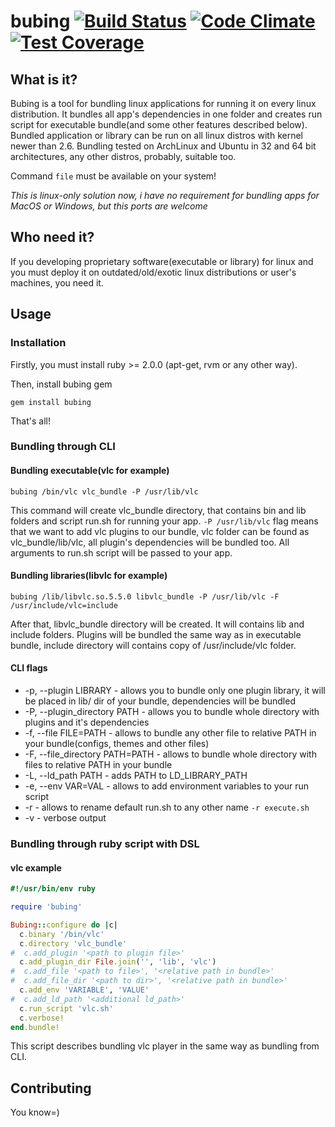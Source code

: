 # bubing [![Build Status](https://travis-ci.org/zhulik/bubing.svg?branch=master)](https://travis-ci.org/zhulik/bubing) [![Code Climate](https://codeclimate.com/github/zhulik/bubing/badges/gpa.svg)](https://codeclimate.com/github/zhulik/bubing) [![Test Coverage](https://codeclimate.com/github/zhulik/bubing/badges/coverage.svg)](https://codeclimate.com/github/zhulik/bubing/coverage)

## What is it?
Bubing is a tool for bundling linux applications for running it on every linux distribution. It bundles all app's
dependencies in one folder and creates run script for executable bundle(and some other features described below).
Bundled application or library can be run on all linux distros with kernel newer than 2.6.
Bundling tested on ArchLinux and Ubuntu in 32 and 64 bit architectures,
any other distros, probably, suitable too.

Command `file` must be available on your system!

*This is linux-only solution now, i have no requirement for bundling apps for MacOS or Windows, but this ports are welcome*

## Who need it?
If you developing proprietary software(executable or library) for linux and you must deploy it on outdated/old/exotic linux distributions or user's
machines, you need it.

## Usage

### Installation
Firstly, you must install ruby >= 2.0.0 (apt-get, rvm or any other way).

Then, install bubing gem

`gem install bubing`

That's all!

### Bundling through CLI

#### Bundling executable(vlc for example)

`bubing /bin/vlc vlc_bundle -P /usr/lib/vlc`

This command will create vlc_bundle directory, that contains bin and lib folders and script run.sh for running your app.
`-P /usr/lib/vlc` flag means that we want to add vlc plugins to our bundle, vlc folder can be found as vlc_bundle/lib/vlc, all
plugin's dependencies will be bundled too. All arguments to run.sh script will be passed to your app.

#### Bundling libraries(libvlc for example)

`bubing /lib/libvlc.so.5.5.0 libvlc_bundle -P /usr/lib/vlc -F /usr/include/vlc=include`

After that, libvlc_bundle directory will be created. It will contains lib and include folders. Plugins will be bundled the
same way as in executable bundle, include directory will contains copy of /usr/include/vlc folder.

#### CLI flags

* -p, --plugin LIBRARY - allows you to bundle only one plugin library, it will be placed in lib/ dir of your bundle, dependencies will be bundled
* -P, --plugin_directory PATH - allows you to bundle whole directory with plugins and it's dependencies
* -f, --file FILE=PATH - allows to bundle any other file to relative PATH in your bundle(configs, themes and other files)
* -F, --file_directory PATH=PATH - allows to bundle whole directory with files to relative PATH in your bundle
* -L, --ld_path PATH - adds PATH to LD_LIBRARY_PATH
* -e, --env VAR=VAL - allows to add environment variables to your run script
* -r - allows to rename default run.sh to any other name `-r execute.sh`
* -v - verbose output

### Bundling through ruby script with DSL

#### vlc example

```ruby
#!/usr/bin/env ruby

require 'bubing'

Bubing::configure do |c|
  c.binary '/bin/vlc'
  c.directory 'vlc_bundle'
#  c.add_plugin '<path to plugin file>'
  c.add_plugin_dir File.join('', 'lib', 'vlc')
#  c.add_file '<path to file>', '<relative path in bundle>'
#  c.add_file_dir '<path to dir>', '<relative path in bundle>'
  c.add_env 'VARIABLE', 'VALUE'
#  c.add_ld_path '<additional ld_path>'
  c.run_script 'vlc.sh'
  c.verbose!
end.bundle!
```

This script describes bundling vlc player in the same way as bundling from CLI.

## Contributing

You know=)

